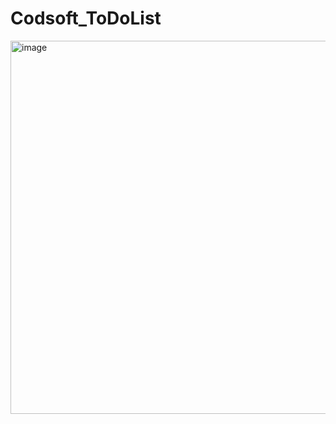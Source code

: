 # Codsoft_ToDoList
<img width="597" alt="image" src="https://github.com/gsnlmounika899/Codsoft_ToDoList/assets/128975492/c38258ca-e77a-4a97-8570-785d05067c2a">
